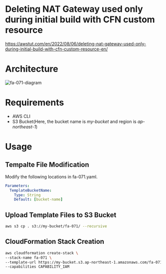 # Deleting NAT Gateway used only during initial build with CFN custom resource

https://awstut.com/en/2022/08/06/deleting-nat-gateway-used-only-during-initial-build-with-cfn-custom-resource-en/

# Architecture

![fa-071-diagram](https://user-images.githubusercontent.com/84276199/204113797-e6c326ed-079d-4059-91a7-8f767d2ffeb3.png)

# Requirements

* AWS CLI
* S3 Bucket(Here, the bucket name is *my-bucket* and region is *ap-northeast-1*)

# Usage

## Tempalte File Modification

Modify the following locations in fa-071.yaml.

```yaml
Parameters:
  TemplateBucketName:
    Type: String
    Default: [bucket-name]
```

## Upload  Template Files to S3 Bucket

```bash
aws s3 cp . s3://my-bucket/fa-071/ --recursive
```

## CloudFormation Stack Creation

```bash
aws cloudformation create-stack \
--stack-name fa-071 \
--template-url https://my-bucket.s3.ap-northeast-1.amazonaws.com/fa-071/fa-071.yaml \
--capabilities CAPABILITY_IAM
```
